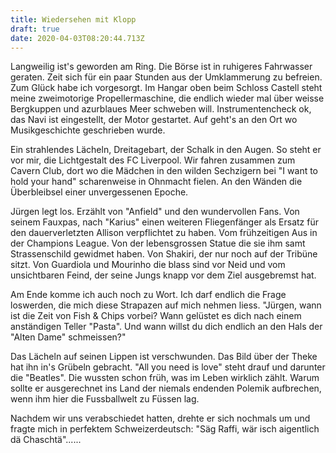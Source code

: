 ```yaml
---
title: Wiedersehen mit Klopp
draft: true
date: 2020-04-03T08:20:44.713Z
---
```

Langweilig ist's geworden am Ring. Die Börse ist in ruhigeres Fahrwasser geraten. Zeit sich für ein paar Stunden aus der Umklammerung zu befreien. Zum Glück habe ich vorgesorgt. Im Hangar oben beim Schloss Castell steht meine zweimotorige Propellermaschine, die endlich wieder mal über weisse Bergkuppen und azurblaues Meer schweben will. Instrumentencheck ok, das Navi ist eingestellt, der Motor gestartet. Auf geht's an den Ort wo Musikgeschichte geschrieben wurde.

Ein strahlendes Lächeln, Dreitagebart, der Schalk in den Augen. So steht er vor mir, die Lichtgestalt des FC Liverpool. Wir fahren zusammen zum Cavern Club, dort wo die Mädchen in den wilden Sechzigern bei "I want to hold your hand" scharenweise in Ohnmacht fielen. An den Wänden die Überbleibsel einer unvergessenen Epoche.

Jürgen legt los. Erzählt von "Anfield" und den wundervollen Fans. Von seinem Fauxpas, nach "Karius" einen weiteren Fliegenfänger als Ersatz für den dauerverletzten Allison verpflichtet zu haben. Vom frühzeitigen Aus in der Champions League. Von der lebensgrossen Statue die sie ihm samt Strassenschild gewidmet haben. Von Shakiri, der nur noch auf der Tribüne sitzt. Von Guardiola und Mourinho die blass sind vor Neid und vom unsichtbaren Feind, der seine Jungs knapp vor dem Ziel ausgebremst hat.

Am Ende komme ich auch noch zu Wort. Ich darf endlich die Frage loswerden, die mich diese Strapazen auf mich nehmen liess. "Jürgen, wann ist die Zeit von Fish & Chips vorbei? Wann gelüstet es dich nach einem anständigen Teller "Pasta". Und wann willst du dich endlich an den Hals der "Alten Dame" schmeissen?"

Das Lächeln auf seinen Lippen ist verschwunden. Das Bild über der Theke hat ihn in's Grübeln gebracht. "All you need is love" steht drauf und darunter die "Beatles". Die wussten schon früh, was im Leben wirklich zählt. Warum sollte er ausgerechnet ins Land der niemals endenden Polemik aufbrechen, wenn ihm hier die Fussballwelt zu Füssen lag.

Nachdem wir uns verabschiedet hatten, drehte er sich nochmals um und fragte mich in perfektem Schweizerdeutsch: "Säg Raffi, wär isch aigentlich dä Chaschtä"......